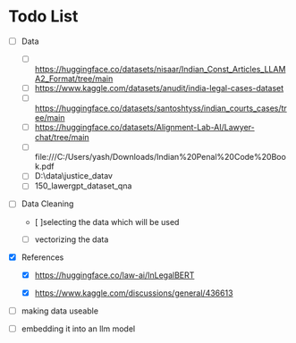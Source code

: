 # Todo List

- [ ] Data
    - [ ] https://huggingface.co/datasets/nisaar/Indian_Const_Articles_LLAMA2_Format/tree/main
    - [ ] https://www.kaggle.com/datasets/anudit/india-legal-cases-dataset
    - [ ] https://huggingface.co/datasets/santoshtyss/indian_courts_cases/tree/main
    - [ ] https://huggingface.co/datasets/Alignment-Lab-AI/Lawyer-chat/tree/main
    - [ ] file:///C:/Users/yash/Downloads/Indian%20Penal%20Code%20Book.pdf
    - [ ] D:\data\justice_datav
    - [ ] 150_lawergpt_dataset_qna

- [ ] Data Cleaning
    - [ ]selecting the data which will be used
    -[ ] vectorizing the data


- [x] References
    - [x] https://huggingface.co/law-ai/InLegalBERT
    - [x] https://www.kaggle.com/discussions/general/436613


- [ ] making data useable

- [ ] embedding it into an llm model
